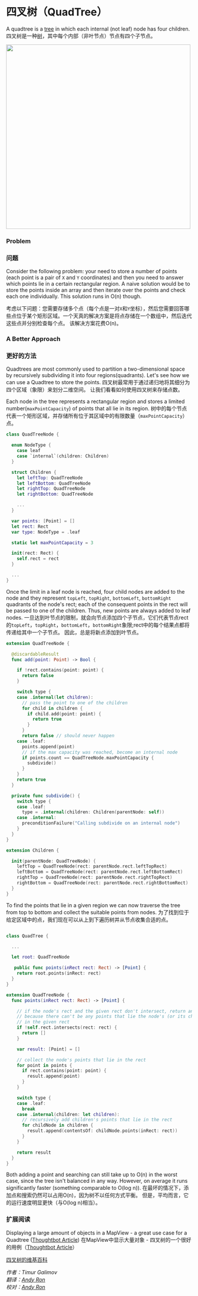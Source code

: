 # 四叉树（QuadTree）

A quadtree is a [tree](https://github.com/raywenderlich/swift-algorithm-club/tree/master/Tree) in which each internal (not leaf) node has four children.
四叉树是一种[树](../Tree)，其中每个内部（非叶节点）节点有四个子节点。

<img src="Images/quadtree.png" width="500">

### Problem
### 问题

Consider the following problem: your need to store a number of points (each point is a pair of `X` and `Y` coordinates) and then you need to answer which points lie in a certain rectangular region. A naive solution would be to store the points inside an array and then iterate over the points and check each one individually. This solution runs in O(n) though.

考虑以下问题：您需要存储多个点（每个点是一对`X`和`Y`坐标），然后您需要回答哪些点位于某个矩形区域。一个天真的解决方案是将点存储在一个数组中，然后迭代这些点并分别检查每个点。 该解决方案花费O(n)。

### A Better Approach
### 更好的方法

Quadtrees are most commonly used to partition a two-dimensional space by recursively subdividing it into four regions(quadrants). Let's see how we can use a Quadtree to store the points.
四叉树最常用于通过递归地将其细分为四个区域（象限）来划分二维空间。 让我们看看如何使用四叉树来存储点数。

Each node in the tree represents a rectangular region and stores a limited number(`maxPointCapacity`) of points that all lie in its region.
树中的每个节点代表一个矩形区域，并存储所有位于其区域中的有限数量（`maxPointCapacity`）点。

```swift
class QuadTreeNode {

  enum NodeType {
    case leaf
    case `internal`(children: Children)
  }

  struct Children {
    let leftTop: QuadTreeNode
    let leftBottom: QuadTreeNode
    let rightTop: QuadTreeNode
    let rightBottom: QuadTreeNode

    ...
  }

  var points: [Point] = []
  let rect: Rect
  var type: NodeType = .leaf

  static let maxPointCapacity = 3

  init(rect: Rect) {
    self.rect = rect
  }

  ...
}

```
Once the limit in a leaf node is reached, four child nodes are added to the node and they represent `topLeft`, `topRight`, `bottomLeft`, `bottomRight` quadrants of the node's rect; each of the consequent points in the rect will be passed to one of the children. Thus, new points are always added to leaf nodes.
一旦达到叶节点的限制，就会向节点添加四个子节点，它们代表节点rect的`topLeft`，`topRight`，`bottomLeft`，`bottomRight`象限;rect中的每个结果点都将传递给其中一个子节点。 因此，总是将新点添加到叶节点。

```swift
extension QuadTreeNode {

  @discardableResult
  func add(point: Point) -> Bool {

    if !rect.contains(point: point) {
      return false
    }

    switch type {
    case .internal(let children):
      // pass the point to one of the children
      for child in children {
        if child.add(point: point) {
          return true
        }
      }
      return false // should never happen
    case .leaf:
      points.append(point)
      // if the max capacity was reached, become an internal node
      if points.count == QuadTreeNode.maxPointCapacity {
        subdivide()
      }
    }
    return true
  }

  private func subdivide() {
    switch type {
    case .leaf:
      type = .internal(children: Children(parentNode: self))
    case .internal:
      preconditionFailure("Calling subdivide on an internal node")
    }
  }
}

extension Children {

  init(parentNode: QuadTreeNode) {
    leftTop = QuadTreeNode(rect: parentNode.rect.leftTopRect)
    leftBottom = QuadTreeNode(rect: parentNode.rect.leftBottomRect)
    rightTop = QuadTreeNode(rect: parentNode.rect.rightTopRect)
    rightBottom = QuadTreeNode(rect: parentNode.rect.rightBottomRect)
  }
}

```

To find the points that lie in a given region we can now traverse the tree from top to bottom and collect the suitable points from nodes.
为了找到位于给定区域中的点，我们现在可以从上到下遍历树并从节点收集合适的点。

```swift

class QuadTree {

  ...

  let root: QuadTreeNode

   public func points(inRect rect: Rect) -> [Point] {
    return root.points(inRect: rect)
  }
}

extension QuadTreeNode {
  func points(inRect rect: Rect) -> [Point] {

    // if the node's rect and the given rect don't intersect, return an empty array,
    // because there can't be any points that lie the node's (or its children's) rect and
    // in the given rect
    if !self.rect.intersects(rect: rect) {
      return []
    }

    var result: [Point] = []

    // collect the node's points that lie in the rect
    for point in points {
      if rect.contains(point: point) {
        result.append(point)
      }
    }

    switch type {
    case .leaf:
      break
    case .internal(children: let children):
      // recursively add children's points that lie in the rect
      for childNode in children {
        result.append(contentsOf: childNode.points(inRect: rect))
      }
    }

    return result
  }
}

```

Both adding a point and searching can still take up to O(n) in the worst case, since the tree isn't balanced in any way. However, on average it runs significantly faster (something comparable to O(log n)).
在最坏的情况下，添加点和搜索仍然可以占用O(n)，因为树不以任何方式平衡。 但是，平均而言，它的运行速度明显更快（与O(log n)相当）。

### 扩展阅读

Displaying a large amount of objects in a MapView - a great use case for a Quadtree ([Thoughtbot Article](https://robots.thoughtbot.com/how-to-handle-large-amounts-of-data-on-maps))
在MapView中显示大量对象 - 四叉树的一个很好的用例（[Thoughtbot Article](https://robots.thoughtbot.com/how-to-handle-large-amounts-of-data-on-maps)）

[四叉树的维基百科](https://en.wikipedia.org/wiki/Quadtree)

*作者：Timur Galimov*  
*翻译：[Andy Ron](https://github.com/andyRon)*  
*校对：[Andy Ron](https://github.com/andyRon)*  
